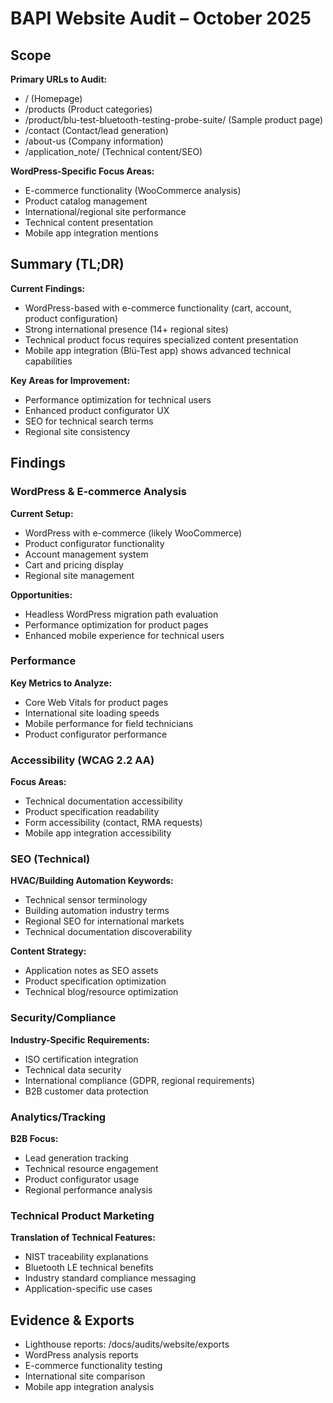 # BAPI Website Audit – October 2025

## Scope

**Primary URLs to Audit:**

- / (Homepage)
- /products (Product categories)
- /product/blu-test-bluetooth-testing-probe-suite/ (Sample product page)
- /contact (Contact/lead generation)
- /about-us (Company information)
- /application_note/ (Technical content/SEO)

**WordPress-Specific Focus Areas:**

- E-commerce functionality (WooCommerce analysis)
- Product catalog management
- International/regional site performance
- Technical content presentation
- Mobile app integration mentions

## Summary (TL;DR)

**Current Findings:**

- WordPress-based with e-commerce functionality (cart, account, product configuration)
- Strong international presence (14+ regional sites)
- Technical product focus requires specialized content presentation
- Mobile app integration (Blü-Test app) shows advanced technical capabilities

**Key Areas for Improvement:**

- Performance optimization for technical users
- Enhanced product configurator UX
- SEO for technical search terms
- Regional site consistency

## Findings

### WordPress & E-commerce Analysis

**Current Setup:**

- WordPress with e-commerce (likely WooCommerce)
- Product configurator functionality
- Account management system
- Cart and pricing display
- Regional site management

**Opportunities:**

- Headless WordPress migration path evaluation
- Performance optimization for product pages
- Enhanced mobile experience for technical users

### Performance

**Key Metrics to Analyze:**

- Core Web Vitals for product pages
- International site loading speeds
- Mobile performance for field technicians
- Product configurator performance

### Accessibility (WCAG 2.2 AA)

**Focus Areas:**

- Technical documentation accessibility
- Product specification readability
- Form accessibility (contact, RMA requests)
- Mobile app integration accessibility

### SEO (Technical)

**HVAC/Building Automation Keywords:**

- Technical sensor terminology
- Building automation industry terms
- Regional SEO for international markets
- Technical documentation discoverability

**Content Strategy:**

- Application notes as SEO assets
- Product specification optimization
- Technical blog/resource optimization

### Security/Compliance

**Industry-Specific Requirements:**

- ISO certification integration
- Technical data security
- International compliance (GDPR, regional requirements)
- B2B customer data protection

### Analytics/Tracking

**B2B Focus:**

- Lead generation tracking
- Technical resource engagement
- Product configurator usage
- Regional performance analysis

### Technical Product Marketing

**Translation of Technical Features:**

- NIST traceability explanations
- Bluetooth LE technical benefits
- Industry standard compliance messaging
- Application-specific use cases

## Evidence & Exports

- Lighthouse reports: /docs/audits/website/exports
- WordPress analysis reports
- E-commerce functionality testing
- International site comparison
- Mobile app integration analysis
